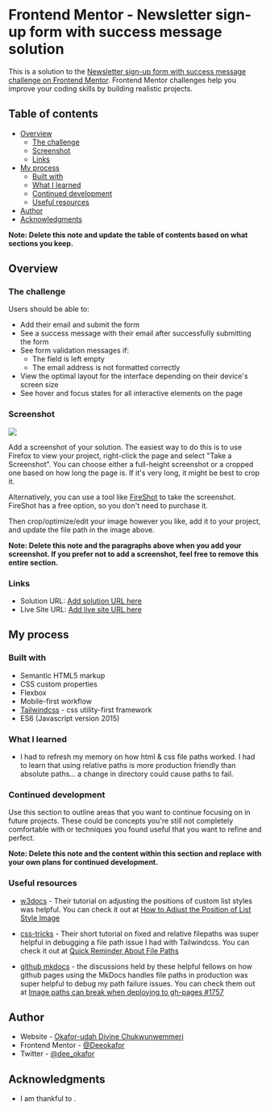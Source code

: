 # Frontend Mentor - Newsletter sign-up form with success message solution

This is a solution to the [Newsletter sign-up form with success message challenge on Frontend Mentor](https://www.frontendmentor.io/challenges/newsletter-signup-form-with-success-message-3FC1AZbNrv). Frontend Mentor challenges help you improve your coding skills by building realistic projects. 

## Table of contents

- [Overview](#overview)
  - [The challenge](#the-challenge)
  - [Screenshot](#screenshot)
  - [Links](#links)
- [My process](#my-process)
  - [Built with](#built-with)
  - [What I learned](#what-i-learned)
  - [Continued development](#continued-development)
  - [Useful resources](#useful-resources)
- [Author](#author)
- [Acknowledgments](#acknowledgments)

**Note: Delete this note and update the table of contents based on what sections you keep.**

## Overview

### The challenge

Users should be able to:

- Add their email and submit the form
- See a success message with their email after successfully submitting the form
- See form validation messages if:
  - The field is left empty
  - The email address is not formatted correctly
- View the optimal layout for the interface depending on their device's screen size
- See hover and focus states for all interactive elements on the page

### Screenshot

![](./screenshot.jpg)

Add a screenshot of your solution. The easiest way to do this is to use Firefox to view your project, right-click the page and select "Take a Screenshot". You can choose either a full-height screenshot or a cropped one based on how long the page is. If it's very long, it might be best to crop it.

Alternatively, you can use a tool like [FireShot](https://getfireshot.com/) to take the screenshot. FireShot has a free option, so you don't need to purchase it. 

Then crop/optimize/edit your image however you like, add it to your project, and update the file path in the image above.

**Note: Delete this note and the paragraphs above when you add your screenshot. If you prefer not to add a screenshot, feel free to remove this entire section.**

### Links

- Solution URL: [Add solution URL here](https://your-solution-url.com)
- Live Site URL: [Add live site URL here](https://your-live-site-url.com)

## My process

### Built with

- Semantic HTML5 markup
- CSS custom properties
- Flexbox
- Mobile-first workflow
- [Tailwindcss](https://tailwindcss.com/) - css utility-first framework
- ES6 (Javascript version 2015)


### What I learned

- I had to refresh my memory on how html & css file paths worked. I had to learn that using relative paths is more production friendly than absolute paths... a change in directory could cause paths to fail.

### Continued development

Use this section to outline areas that you want to continue focusing on in future projects. These could be concepts you're still not completely comfortable with or techniques you found useful that you want to refine and perfect.

**Note: Delete this note and the content within this section and replace with your own plans for continued development.**

### Useful resources

- [w3docs](https://www.w3docs.com) - Their tutorial on adjusting the positions of custom list styles was helpful. You can check it out at [How to Adjust the Position of List Style Image](https://www.w3docs.com/snippets/css/how-to-adjust-the-position-of-list-style-image.html)

- [css-tricks](https://css-tricks.com/quick-reminder-about-file-paths/) - Their short tutorial on fixed and relative filepaths was super helpful in debugging a file path issue I had with Tailwindcss. You can check it out at [Quick Reminder About File Paths](https://css-tricks.com/quick-reminder-about-file-paths/)

- [github mkdocs](https://github.com/mkdocs/mkdocs/issues/1757) - the discussions held by these helpful fellows on how github pages using the MkDocs handles file paths in production was super helpful to debug my path failure issues. You can check them out at [ Image paths can break when deploying to gh-pages #1757 ](https://github.com/mkdocs/mkdocs/issues/1757)


## Author

- Website - [Okafor-udah Divine Chukwunwemmeri](https://deedev.netlify.app/)
- Frontend Mentor - [@Deeokafor](https://www.frontendmentor.io/profile/Deeokafor)
- Twitter - [@dee_okafor](https://www.twitter.com/dee_okafor)

## Acknowledgments

- I am thankful to [](). 

